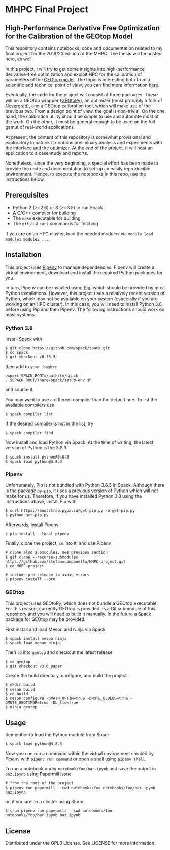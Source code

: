 # MHPC Final Project
## High-Performance Derivative Free Optimization for the Calibration of the GEOtop Model

This repository contains notebooks, code and documentation related to my final project for the 2019/20 edition of the MHPC. The thesis will be hosted here, as well. 

In this project, I will try to get some insights into high-performance derivative-free optimization and exploit HPC for the calibration of parameters of the [GEOtop model](https://geotopmodel.github.io/geotop). The topic is interesting both from a scientific and technical point of view; you can find more information [here](https://stefanocampanella.github.io/MHPC_project_meeting).

Eventually, the code for the project will consist of three packages. These will be a GEOtop wrapper ([GEOtoPy](https://github.com/stefanocampanella/GEOtoPy)), an optimizer (most probably a fork of [Nevergrad](https://github.com/facebookresearch/nevergrad)), and a GEOtop calibration tool, which will make use of the previous two. From a design point of view, the goal is non-trivial. On the one hand, the calibration utility should be simple to use and automate most of the work. On the other, it must be general enough to be used on the full gamut of real-world applications.

At present, the content of this repository is somewhat provisional and exploratory in nature. It contains preliminary analysis and experiments with the interface and the optimizer. At the end of the project, it will host an application to a case study and reports.  

Nonetheless, since the very beginning, a special effort has been made to provide the code and documentation to set-up an easily reproducible environment. Hence, to execute the notebooks in this repo, use the instructions below. 


## Prerequisites

* Python 2 (>=2.6) or 3 (>=3.5) to run Spack
* A C/C++ compiler for building
* The `make` executable for building
* The `git` and `curl` commands for fetching

If you are on an HPC cluster, load the needed modules via `module load module1 module2 ...`.


## Installation

This project uses [Pipenv](https://github.com/pypa/pipenv) to manage dependencies. Pipenv will create a virtual environment, download and install the required Python packages for you. 

In turn, Pipenv can be installed using [Pip](https://pip.pypa.io/en/stable/), which should be provided by most Python installations. However, this project uses a relatively recent version of Python, which may not be available on your system (especially if you are working on an HPC cluster). In this case, you will need to install Python 3.8, before using Pip and then Pipenv. The following instructions should work on most systems.

### Python 3.8

Install [Spack](https://spack.io/) with
```
$ git clone https://github.com/spack/spack.git
$ cd spack
$ git checkout v0.15.3
```
then add to your `.bashrc` 
```
export SPACK_ROOT=/path/to/spack
. $SPACK_ROOT/share/spack/setup-env.sh
```
and source it. 

You may want to use a different compiler than the default one. To list the available compilers use
```
$ spack compiler list
```

If the desired compiler is not in the list, try
```
$ spack compiler find
```

Now install and load Python via Spack. At the time of writing, the latest version of Python is the 3.8.3.
```
$ spack install python@3.8.3
$ spack load python@3.8.3
```
### Pipenv

Unfortunately, Pip is not bundled with Python 3.8.3 in Spack. Although there is the package `py-pip`, it uses a previous version of Python which will not make for us. Therefore, if you have installed Python 3.8 using the instructions above, install Pip with
```
$ curl https://bootstrap.pypa.io/get-pip.py -o get-pip.py
$ python get-pip.py
```

Afterwards, install Pipenv
```
$ pip install --local pipenv
```

Finally, clone the project, `cd` into it, and use Pipenv
```
# clone also submodules, see previous section
$ git clone --recurse-submodules https://github.com/stefanocampanella/MHPC-project.git
$ cd MHPC-project

# include pre-release to avoid errors
$ pipenv install --pre
```

### GEOtop

This project uses GEOtoPy, which does not bundle a GEOtop executable. For this reason, currently GEOtop is provided as a Git submodule of this repository and you will need to build it manually. In the future a Spack package for GEOtop may be provided.

First install and load Meson and Ninja via Spack
```
$ spack install meson ninja
$ spack load meson ninja
```

Then `cd` into `geotop` and checkout the latest release
```
$ cd geotop
$ git checkout v3.0_paper
```

Create the build directory, configure, and build the project
```
$ mkdir build
$ meson build
$ cd build
$ meson configure -DMATH_OPTIM=true -DMUTE_GEOLOG=true -DMUTE_GEOTIMER=true -Db_lto=true
$ ninja geotop
```

## Usage

Remember to load the Python module from Spack
```
$ spack load python@3.8.3
```

Now you can run a command within the virtual environment created by Pipenv with `pipenv run command` or open a shell using `pipenv shell`.

To run a notebook under `notebook/foo/bar.ipynb` and save the output in `baz.ipynb` using Papermill issue

```
# from the root of the project
$ pipenv run papermill --cwd notebooks/foo notebooks/foo/bar.ipynb baz.ipynb
```

or, if you are on a cluster using Slurm
```
$ srun pipenv run papermill --cwd notebooks/foo notebooks/foo/bar.ipynb baz.ipynb
```


## License

Distributed under the GPL3 License. See LICENSE for more information.

